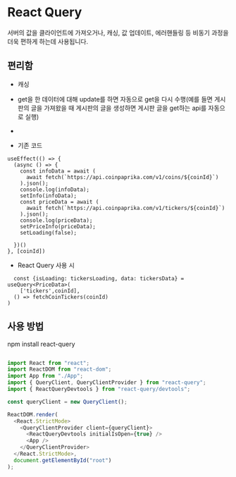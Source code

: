 # React Query
  서버의 값을 클라이언트에 가져오거나, 캐싱, 값 업데이트, 에러핸들링 등 비동기 과정을 더욱 편하게 하는데 사용됩니다.


## 편리함
  - 캐싱 
  - get을 한 데이터에 대해 update를 하면 자동으로 get을 다시 수행(예를 들면 게시판의 글을 가져왔을 때 게시판의 글을 생성하면 게시판 글을 get하는 api를 자동으로 실행)
  - 

- 기존 코드
```tsx
useEffect(() => {
  (async () => {
    const infoData = await (
      await fetch(`https://api.coinpaprika.com/v1/coins/${coinId}`)
    ).json();
    console.log(infoData);
    setInfo(infoData);
    const priceData = await (
      await fetch(`https://api.coinpaprika.com/v1/tickers/${coinId}`)
    ).json();
    console.log(priceData);
    setPriceInfo(priceData);
    setLoading(false);

  })()
}, [coinId])
 ```



- React Query 사용 시
```tsx
  const {isLoading: tickersLoading, data: tickersData} = useQuery<PriceData>(
    ['tickers',coinId], 
  () => fetchCoinTickers(coinId)
)

```




## 사용 방법
npm install react-query

```src/index.js

import React from "react";
import ReactDOM from "react-dom";
import App from "./App";
import { QueryClient, QueryClientProvider } from "react-query";
import { ReactQueryDevtools } from "react-query/devtools";

const queryClient = new QueryClient();

ReactDOM.render(
  <React.StrictMode>
    <QueryClientProvider client={queryClient}>
      <ReactQueryDevtools initialIsOpen={true} />
      <App />
    </QueryClientProvider>
  </React.StrictMode>,
  document.getElementById("root")
);

 ```


